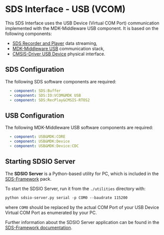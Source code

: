 # SDS Interface - USB (VCOM)

This SDS Interface uses the USB Device (Virtual COM Port) communication implemented with the MDK-Middleware USB component.
It is based on the following components:

- [SDS Recorder and Player](https://arm-software.github.io/SDS-Framework/main/SDS_API/group__SDS__Recorder__Player.html) data streaming,
- [MDK-Middleware USB](https://arm-software.github.io/MDK-Middleware/latest/USB/USB_Device.html) communication stack,
- [CMSIS-Driver USB Device](https://arm-software.github.io/CMSIS_6/latest/Driver/group__usbd__interface__gr.html) physical interface.

## SDS Configuration

The following SDS software components are required:

```yml
  - component: SDS:Buffer
  - component: SDS:IO:VCOM&MDK USB
  - component: SDS:RecPlay&CMSIS-RTOS2
```

## USB Configuration

The following MDK-Middleware USB software components are required:

```yml
  - component: USB&MDK:CORE
  - component: USB&MDK:Device
  - component: USB&MDK:Device:CDC
```

## Starting SDSIO Server

The **SDSIO Server** is a Python-based utility for PC, which is included in the
[SDS-Framework](https://github.com/ARM-software/SDS-Framework/tree/main/utilities) pack.

To start the SDSIO Server, run it from the `./utilities` directory with:

```txt
python sdsio-server.py serial -p COM0 --baudrate 115200
```

where `COM0` should be replaced by the actual COM Port of your USB Device Virtual COM Port as enumerated by your PC.

Further information about the SDSIO Server application can be found in the
[SDS-Framework documentation](https://github.com/ARM-software/SDS-Framework/tree/main/documentation/utilities.md#sdsio-server).
